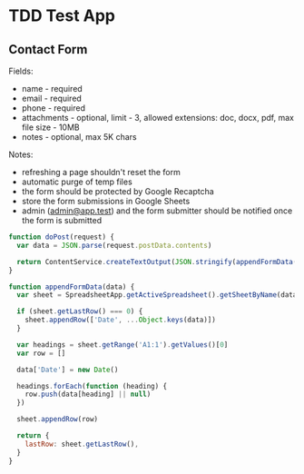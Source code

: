 # TDD Test App

## Contact Form

Fields:
 - name - required
 - email - required
 - phone - required
 - attachments - optional, limit - 3, allowed extensions: doc, docx, pdf, max file size - 10MB
 - notes - optional, max 5K chars

Notes:
 - refreshing a page shouldn't reset the form
 - automatic purge of temp files
 - the form should be protected by Google Recaptcha
 - store the form submissions in Google Sheets
 - admin (admin@app.test) and the form submitter should be notified once the form is submitted

```js
function doPost(request) {
  var data = JSON.parse(request.postData.contents)

  return ContentService.createTextOutput(JSON.stringify(appendFormData(data)))
}

function appendFormData(data) {
  var sheet = SpreadsheetApp.getActiveSpreadsheet().getSheetByName(data.Form)

  if (sheet.getLastRow() === 0) {
    sheet.appendRow(['Date', ...Object.keys(data)])
  }

  var headings = sheet.getRange('A1:1').getValues()[0]
  var row = []

  data['Date'] = new Date()

  headings.forEach(function (heading) {
    row.push(data[heading] || null)
  })

  sheet.appendRow(row)

  return {
    lastRow: sheet.getLastRow(),
  }
}
```

